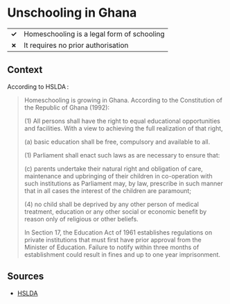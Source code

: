 # Unschooling in Ghana

| | |
|-|-|
| __✓__ | Homeschooling is a legal form of schooling |
| __✗__ | It requires no prior authorisation |

## Context

According to HSLDA :

> Homeschooling is growing in Ghana. According to the Constitution of the Republic of Ghana (1992):
>
> (1) All persons shall have the right to equal educational opportunities and facilities. With a view to achieving the full realization of that right,
> 
> (a) basic education shall be free, compulsory and available to all.
>
> (1) Parliament shall enact such laws as are necessary to ensure that:
> 
> (c) parents undertake their natural right and obligation of care, maintenance and upbringing of their children in co-operation with such institutions as Parliament may, by law, prescribe in such manner that in all cases the interest of the children are paramount;
>
> (4) no child shall be deprived by any other person of medical treatment, education or any other social or economic benefit by reason only of religious or other beliefs.
>
> In Section 17, the Education Act of 1961 establishes regulations on private institutions that must first have prior approval from the Minister of Education. Failure to notify within three months of establishment could result in fines and up to one year imprisonment. 

## Sources

* [HSLDA](https://hslda.org/post/ghana)
